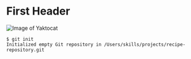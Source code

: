 # First Header
![Image of Yaktocat](https://octodex.github.com/images/yaktocat.png)
```
$ git init
Initialized empty Git repository in /Users/skills/projects/recipe-repository.git
```
